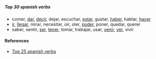 
##### Top 30 spanish verbs

- comer, [dar](./dar.md), [decir](./dar.md), dejar, escuchar, [estar](./ir.md), gustar, [haber](./ir.md), hablar, [hacer](./hacer.md)
- [ir](./ir.md), [llegar](./poder.md), mirar, necesitar, oir, oler, [poder](./poder.md), poner, quedar, querer
- saber, sentir, [ser](./ir.md), [tener](./ir.md), tomar, trabajar, usar, [venir](./hacer.md), [ver](./ver.md), vivir

#### References

- [Top 25 spanish verbs](https://www.youtube.com/watch?v=-AV5LSve7Jc)
